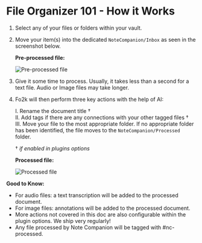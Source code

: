 # File Organizer 101 - How it Works

1. Select any of your files or folders within your vault.

2. Move your item(s) into the dedicated `NoteCompanion/Inbox` as seen in the screenshot below.

    **Pre-processed file:**

    ![Pre-processed file](images/pre_processed_file.png)

3. Give it some time to process. Usually, it takes less than a second for a text file. Audio or Image files may take longer.

4. Fo2k will then perform three key actions with the help of AI:

    I. Rename the document title †  
    II. Add tags if there are any connections with your other tagged files †  
    III. Move your file to the most appropriate folder. If no appropriate folder has been identified, the file moves to the `NoteCompanion/Processed` folder.  

    † *if enabled in plugins options*

    **Processed file:**

    ![Processed file](images/processed_file.png)  

**Good to Know:**

- For audio files: a text transcription will be added to the processed document.
- For image files: annotations will be added to the processed document.
- More actions not covered in this doc are also configurable within the plugin options. We ship very regularly!
- Any file processed by Note Companion will be tagged with #nc-processed.
